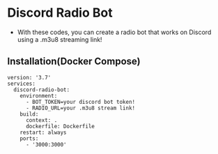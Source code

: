 # Discord Radio Bot
- With these codes, you can create a radio bot that works on Discord using a .m3u8 streaming link!
## Installation(Docker Compose)
```
version: '3.7'
services:
  discord-radio-bot:
    environment:
      - BOT_TOKEN=your discord bot token!
      - RADIO_URL=your .m3u8 stream link!
    build:
      context: .
      dockerfile: Dockerfile
    restart: always
    ports:
      - '3000:3000'
```
